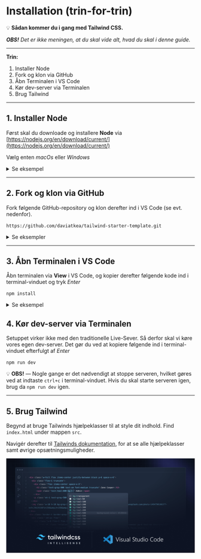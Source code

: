 # Installation (trin-for-trin)

💡 **Sådan kommer du i gang med Tailwind CSS.**

**_OBS!_** _Det er ikke meningen, at du skal vide alt, hvad du skal i denne guide._

---

**Trin:**

1. Installer Node
2. Fork og klon via GitHub
3. Åbn Terminalen i VS Code
4. Kør dev-server via Terminalen
5. Brug Tailwind

---

## 1. Installer Node

Først skal du downloade og installere **Node** via [https://nodejs.org/en/download/current/](https://nodejs.org/en/download/current/)

Vælg enten _macOs_ eller _Windows_

<details>
    <summary>Se eksempel</summary>

![Vælg enten `macOS` eller `Windows`](/README/SCR-20220119-ld2.png)
Vælg enten `macOS` eller `Windows`

</details>

---

## 2. Fork og klon via GitHub

Fork følgende GitHub-repository og klon derefter ind i VS Code (se evt. nedenfor).

```
https://github.com/daviatkea/tailwind-starter-template.git
```

<details>
    <summary>Se eksempler</summary>

![Fork-knap på GitHub](/README/SCR-20220119-kk2.png)
Fork-knap på GitHub
![Klon via linket fra dit forket repository](/README/SCR-20220119-kpq.png)
Klon via linket fra dit forket repository

</details>

---

## 3. Åbn Terminalen i VS Code

Åbn terminalen via **View** i VS Code, og kopier derefter følgende kode ind i terminal-vinduet og tryk _Enter_

```
npm install
```

<details>
    <summary>Se eksempel</summary>

![SCR-20220119-lgw.png](/README/SCR-20220119-lgw.png)
![npm-i.jpg](/README/npm-i.jpg)

## </details>

## 4. Kør dev-server via Terminalen

Setuppet virker ikke med den traditionelle Live-Sever. Så derfor skal vi køre vores egen dev-server. Det gør du ved at kopiere følgende ind i terminal-vinduet efterfulgt af _Enter_

```
npm run dev
```

💡 **OBS!** — Nogle gange er det nødvendigt at stoppe serveren, hvilket gøres ved at indtaste `ctrl+c` i terminal-vinduet.
Hvis du skal starte serveren igen, brug da `npm run dev` igen.

---

## 5. Brug Tailwind

Begynd at bruge Tailwinds hjælpeklasser til at style dit indhold. Find `index.html` under mappen `src`.

Navigér derefter til [Tailwinds dokumentation](https://tailwindcss.com/docs/), for at se alle hjælpeklasser samt øvrige opsætningsmuligheder.

![Untitled](/README/Untitled.png)

